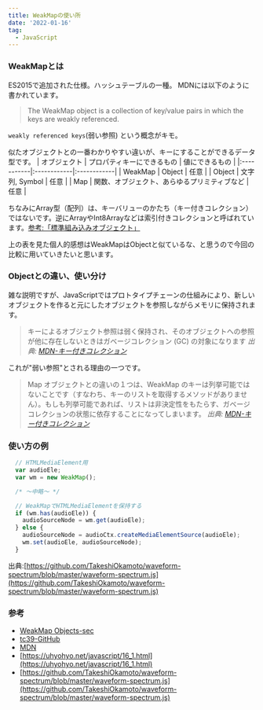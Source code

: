 ```yaml
---
title: WeakMapの使い所
date: '2022-01-16'
tag:
  - JavaScript
---
```


### WeakMapとは
ES2015で追加された仕様。ハッシュテーブルの一種。
MDNには以下のように書かれています。
>The WeakMap object is a collection of key/value pairs in which the keys are weakly referenced.

`weakly referenced keys`(弱い参照) という概念がキモ。


似たオブジェクトとの一番わかりやすい違いが、キーにすることができるデータ型です。
| オブジェクト | プロパティキーにできるもの | 値にできるもの |
|:-----------|:------------|:------------|
| WeakMap   | Object      | 任意            |
| Object    | 文字列, Symbol    | 任意       |
| Map       | 関数、オブジェクト、あらゆるプリミティブなど    | 任意      |

ちなみにArray型（配列）は、キーバリューのかたち（キー付きコレクション）ではないです。逆にArrayやInt8Arrayなどは索引付きコレクションと呼ばれています。[参考:「標準組み込みオブジェクト」](https://developer.mozilla.org/ja/docs/Web/JavaScript/Reference/Global_Objects)

上の表を見た個人的感想はWeakMapはObjectと似ているな、と思うので今回の比較に用いていきたいと思います。

### Objectとの違い、使い分け

雑な説明ですが、JavaScriptではプロトタイプチェーンの仕組みにより、新しいオブジェクトを作ると元にしたオブジェクトを参照しながらメモリに保持されます。

> キーによるオブジェクト参照は弱く保持され、そのオブジェクトへの参照が他に存在しないときはガベージコレクション (GC) の対象になります
> <cite>出典: [MDN-キー付きコレクション](https://developer.mozilla.org/ja/docs/Web/JavaScript/Guide/Keyed_collections#weakmap_object)</cite>

これが"弱い参照"とされる理由の一つです。
> Map オブジェクトとの違いの１つは、WeakMap のキーは列挙可能ではないことです（すなわち、キーのリストを取得するメソッドがありません）。もしも列挙可能であれば、リストは非決定性をもたらす、ガベージコレクションの状態に依存することになってしまいます。
> <cite>出典: [MDN-キー付きコレクション](https://developer.mozilla.org/ja/docs/Web/JavaScript/Guide/Keyed_collections#weakmap_object)</cite>



### 使い方の例

```javascript
  // HTMLMediaElement用
  var audioEle;
  var wm = new WeakMap();

  /* 〜中略〜 */

  // WeakMapでHTMLMediaElementを保持する
  if (wm.has(audioEle)) {
    audioSourceNode = wm.get(audioEle);
  } else {
    audioSourceNode = audioCtx.createMediaElementSource(audioEle);
    wm.set(audioEle, audioSourceNode);
  }
```
出典:[https://github.com/TakeshiOkamoto/waveform-spectrum/blob/master/waveform-spectrum.js](https://github.com/TakeshiOkamoto/waveform-spectrum/blob/master/waveform-spectrum.js)

### 参考
- [WeakMap Objects-sec](https://262.ecma-international.org/#sec-weakmap-objects)
- [tc39-GitHub](https://github.com/tc39/ecma262-6-src)
- [MDN](https://developer.mozilla.org/ja/docs/Web/JavaScript/Reference/Global_Objects/WeakMap)
- [https://uhyohyo.net/javascript/16_1.html](https://uhyohyo.net/javascript/16_1.html)
- [https://github.com/TakeshiOkamoto/waveform-spectrum/blob/master/waveform-spectrum.js](https://github.com/TakeshiOkamoto/waveform-spectrum/blob/master/waveform-spectrum.js)
